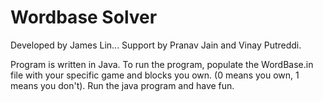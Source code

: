 Wordbase Solver
===============
Developed by James Lin...
Support by Pranav Jain and Vinay Putreddi.

Program is written in Java.
To run the program, populate the WordBase.in file with your specific game and blocks you own.
(0 means you own, 1 means you don't). 
Run the java program and have fun.
